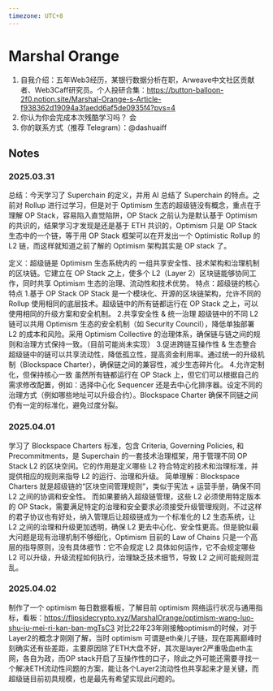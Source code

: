 ```yaml
---
timezone: UTC+8
---
```


# Marshal Orange

1. 自我介绍：五年Web3经历，某银行数据分析在职，Arweave中文社区贡献者、Web3Caff研究员。个人投研合集：https://button-balloon-2f0.notion.site/Marshal-Orange-s-Article-f938362d19094a3faedd6af5de0935f4?pvs=4
2. 你认为你会完成本次残酷学习吗？ 会
3. 你的联系方式（推荐 Telegram）：@dashuaiff

## Notes

<!-- Content_START -->

### 2025.03.31
总结：今天学习了 Superchain 的定义，并用 AI 总结了 Superchain 的特点。之前对 Rollup 进行过学习，但是对于 Optimism 生态的超级链没有概念，重点在于理解 OP Stack，容易陷入直觉陷阱，OP Stack 之前认为是默认基于 Optimism 的共识的，结果学习才发现是还是基于 ETH 共识的，Optimism 只是 OP Stack 生态中的一个链，等于用 OP Stack 框架可以在开发出一个 Optimistic Rollup 的 L2 链，而这样就知道之前了解的 Optimism 架构其实是 OP stack 了。

定义：超级链是 Optimism 生态系统内的 一组共享安全性、技术架构和治理机制的区块链。它建立在 OP Stack 之上，使多个 L2（Layer 2）区块链能够协同工作，同时共享 Optimism 生态的治理、流动性和技术优势。
特点：超级链的核心特点
1.基于 OP Stack
OP Stack 是一个模块化、开源的区块链架构，允许不同的 Rollup 使用相同的底层技术。超级链中的所有链都运行在 OP Stack 之上，可以使用相同的升级方案和安全机制。
2.共享安全性 & 统一治理
超级链中的不同 L2 链可以共用 Optimism 生态的安全机制（如 Security Council），降低单独部署 L2 的成本和风险。采用 Optimism Collective 的治理体系，确保链与链之间的规则和治理方式保持一致。（目前可能尚未实现）
3.促进跨链互操作性 & 生态整合
超级链中的链可以共享流动性，降低孤立性，提高资金利用率。通过统一的升级机制（Blockspace Charter），确保链之间的兼容性，减少生态碎片化。
4.允许定制化，但保持核心一致
虽然所有链都运行在 OP Stack 上，但它们可以根据自己的需求修改配置，例如：选择中心化 Sequencer 还是去中心化排序器。设定不同的治理方式（例如哪些地址可以升级合约）。Blockspace Charter 确保不同链之间仍有一定的标准化，避免过度分裂。

### 2025.04.01
学习了 Blockspace Charters 标准，包含 Criteria, Governing Policies, 和 Precommitments，是 Superchain 的一套技术治理框架，用于管理不同 OP Stack L2 的区块空间。它的作用是定义哪些 L2 符合特定的技术和治理标准，并提供相应的规则来指导 L2 的运行、治理和升级。
简单理解：Blockspace Charters 就是超级链的“区块空间管理规则”，类似于宪法 + 运营手册，确保不同 L2 之间的协调和安全性。
而如果要纳入超级链管理，这些 L2 必须使用特定版本的 OP Stack，需要满足特定的治理和安全要求必须接受升级管理规则，不过这样的君子协议也有好处，纳入管理后让超级链成为一个标准化的 L2 生态系统，让 L2 之间的治理和升级更加透明，确保 L2 更去中心化、安全性更高。但是貌似最大问题是现有治理机制不够细化，Optimism 目前的 Law of Chains 只是一个高层的指导原则，没有具体细节：它不会规定 L2 具体如何运作，它不会规定哪些 L2 可以升级，升级流程如何执行，治理缺乏技术细节，导致 L2 之间可能规则混乱。

### 2025.04.02
制作了一个 optimism 每日数据看板，了解目前 optimism 网络运行状况与通用指标，看板：https://flipsidecrypto.xyz/MarshalOrange/optimism-wang-luo-shu-ju-mei-ri-kan-ban-mgTsC3
对比22年23年刚接触optimism的时候，对于Layer2的概念才刚刚了解，当时 optimism 可谓是eth亲儿子链，现在距离巅峰时刻确实还有些差距，主要原因除了ETH大盘不好，其次是layer2严重吸血eth主网，各自为政，而OP stack开启了互操作性的口子，除此之外可能还需要寻找一个解决ETH流动性问题的方案，能让各个Layer2流动性也共享起来才是关键，而超级链目前初具规模，也是最先有希望实现此问题的。
<!-- Content_END -->
